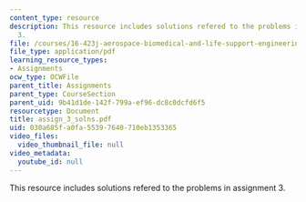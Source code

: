 ```yaml
---
content_type: resource
description: This resource includes solutions refered to the problems in assignment
  3.
file: /courses/16-423j-aerospace-biomedical-and-life-support-engineering-spring-2006/030a685fa0fa55397640710eb1353365_assign_3_solns.pdf
file_type: application/pdf
learning_resource_types:
- Assignments
ocw_type: OCWFile
parent_title: Assignments
parent_type: CourseSection
parent_uid: 9b41d1de-142f-799a-ef96-dc8c0dcfd6f5
resourcetype: Document
title: assign_3_solns.pdf
uid: 030a685f-a0fa-5539-7640-710eb1353365
video_files:
  video_thumbnail_file: null
video_metadata:
  youtube_id: null
---
```

This resource includes solutions refered to the problems in assignment 3.
